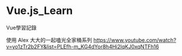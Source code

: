 # Vue.js_Learn
Vue學習記錄

使用 Alex 大大的一起嗑光全家桶系列
https://www.youtube.com/watch?v=yo1zTr2b2FY&list=PLEfh-m_KG4dYor8h4Hi2lqKJ0xqNTFh16
